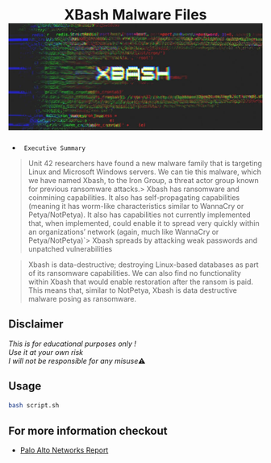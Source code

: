 <h1 align="center">XBash Malware Files
<br>
<img src="logo.jpg"><br>
</h1>



* ` Executive Summary`
> Unit 42 researchers have found a new malware family that is targeting Linux and Microsoft Windows servers. We can tie this malware, which we have named Xbash, to the Iron Group, a threat actor group known for previous ransomware attacks.> Xbash has ransomware and coinmining capabilities. It also has self-propagating capabilities (meaning it has worm-like characteristics similar to WannaCry or Petya/NotPetya). It also has capabilities not currently implemented that, when implemented, could enable it to spread very quickly within an organizations’ network (again, much like WannaCry or Petya/NotPetya)`> Xbash spreads by attacking weak passwords and unpatched vulnerabilities

> Xbash is data-destructive; destroying Linux-based databases as part of its ransomware capabilities. We can also find no functionality within Xbash that would enable restoration after the ransom is paid. This means that, similar to NotPetya, Xbash is data destructive malware posing as ransomware.

## Disclaimer
*This is for educational purposes only !*<br>
_Use it at your own risk_<br>
*I will not be responsible for any misuse*⚠️

## Usage 
```sh
bash script.sh 

```

## For more information checkout
* [Palo Alto Networks Report](https://researchcenter.paloaltonetworks.com/2018/09/unit42-xbash-combines-botnet-ransomware-coinmining-worm-targets-linux-windows/)

